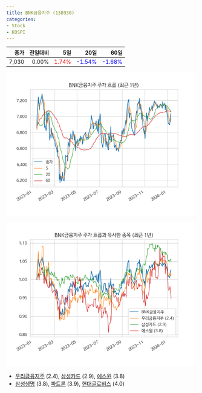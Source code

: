 ```yaml
---
title: BNK금융지주 (138930)
categories:
- Stock
- KOSPI
---
```


|종가|전일대비|5일|20일|60일|
|---:|-------:|--:|---:|---:|
|7,030|0.00%|<span style="color: red">1.74%</span>|<span style="color: blue">-1.54%</span>|<span style="color: blue">-1.68%</span>|


<!-- more -->

![138930](/assets/images/stock/138930.png)

![138930](/assets/images/stock/138930_sim.png)

- [우리금융지주](/316140/) (2.4), [삼성카드](/029780/) (2.9), [에스원](/012750/) (3.8)
- [삼성생명](/032830/) (3.8), [파트론](/091700/) (3.9), [현대글로비스](/086280/) (4.0)